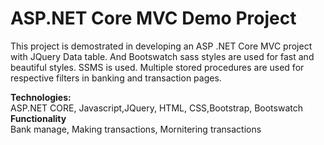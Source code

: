 # ASP.NET Core MVC Demo Project
This project is demostrated in developing an ASP .NET Core MVC project with JQuery Data table. And Bootswatch sass styles are used for fast and beautiful styles.
SSMS is used. Multiple stored procedures are used for respective filters in banking and transaction pages.

<b>Technologies:</b>
<br>
ASP.NET CORE, Javascript,JQuery, HTML, CSS,Bootstrap, Bootswatch
<br>
<b>Functionality</b>
<br>
Bank manage,
Making transactions,
Mornitering transactions
